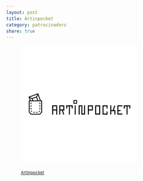 ```yaml
---
layout: post
title: Artinpocket
category: patrocinadors
share: true
---
```


<figure class="text-center">
	<img src="/public/img/artinpocket-patrocinadors-inversa.png" alt="Artinpocket - patrocinadors d'inversa" title="Artinpocket - patrocinadors d'inversa">
	<figcaption>
		<p><small><i class="fa fa-external-link"></i> <a href="http://www.artinpocket.cat/" title="Artinpocket">Artinpocket</a></small></p>
	</figcaption>
</figure>